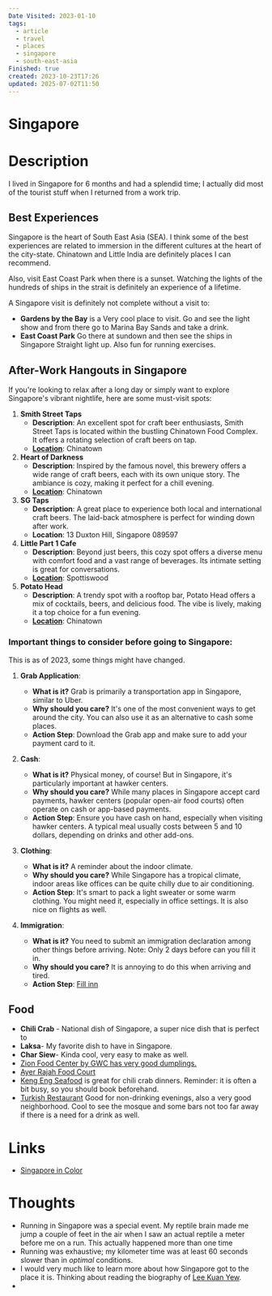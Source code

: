 ```yaml
---
Date Visited: 2023-01-10
tags:
  - article
  - travel
  - places
  - singapore
  - south-east-asia
Finished: true
created: 2023-10-23T17:26
updated: 2025-07-02T11:50
---
```

# Singapore


# Description
I lived in Singapore for 6 months and had a splendid time; I actually did most of the tourist stuff when I returned from a work trip. 

## Best Experiences
Singapore is the heart of South East Asia (SEA). I think some of the best experiences are related to immersion in the different cultures at the heart of the city-state.  Chinatown and Little India are definitely places I can recommend. 

Also, visit East Coast Park when there is a sunset. Watching the lights of the hundreds of ships in the strait is definitely an experience of a lifetime. 

A Singapore visit is definitely not complete without a visit to:

- **Gardens by the Bay** is a Very cool place to visit. Go and see the light show and from there go to Marina Bay Sands and take a drink. 
- **East Coast Park** Go there at sundown and then see the ships in Singapore Straight light up. Also fun for running exercises. 
## **After-Work Hangouts in Singapore**

If you're looking to relax after a long day or simply want to explore Singapore's vibrant nightlife, here are some must-visit spots:

1. **Smith Street Taps**
    - **Description**: An excellent spot for craft beer enthusiasts, Smith Street Taps is located within the bustling Chinatown Food Complex. It offers a rotating selection of craft beers on tap.
    - **[Location](https://maps.app.goo.gl/nsMDC3Gq4fBxPFhB6)**: Chinatown
2. **Heart of Darkness**
    - **Description**: Inspired by the famous novel, this brewery offers a wide range of craft beers, each with its own unique story. The ambiance is cozy, making it perfect for a chill evening.
    - **[Location](https://maps.app.goo.gl/db79YVasooQiJ8Ez9)**: Chinatown
3. **SG Taps**
    - **Description**: A great place to experience both local and international craft beers. The laid-back atmosphere is perfect for winding down after work.
    - **Location**: 13 Duxton Hill, Singapore 089597
4. **Little Part 1 Cafe**
    - **Description**: Beyond just beers, this cozy spot offers a diverse menu with comfort food and a vast range of beverages. Its intimate setting is great for conversations.
    - **[Location](https://maps.app.goo.gl/tNEKTRvQHmEybvWj9)**: Spottiswood
5. **Potato Head**
    - **Description**: A trendy spot with a rooftop bar, Potato Head offers a mix of cocktails, beers, and delicious food. The vibe is lively, making it a top choice for a fun evening.
    - **[Location](https://maps.app.goo.gl/dF1CyPzk4uLYWY8B8)**: Chinatown

### **Important things to consider before going to Singapore:**
This is as of 2023, some things might have changed. 
1. **Grab Application**:
   - **What is it?** Grab is primarily a transportation app in Singapore, similar to Uber.
   - **Why should you care?** It's one of the most convenient ways to get around the city. You can also use it as an alternative to cash some places. 
   - **Action Step**: Download the Grab app and make sure to add your payment card to it.

2. **Cash**:
   - **What is it?** Physical money, of course! But in Singapore, it's particularly important at hawker centers.
   - **Why should you care?** While many places in Singapore accept card payments, hawker centers (popular open-air food courts) often operate on cash or app-based payments.
   - **Action Step**: Ensure you have cash on hand, especially when visiting hawker centers. A typical meal usually costs between 5 and 10 dollars, depending on drinks and other add-ons. 

3. **Clothing**:
   - **What is it?** A reminder about the indoor climate.
   - **Why should you care?** While Singapore has a tropical climate, indoor areas like offices can be quite chilly due to air conditioning.
   - **Action Step**: It's smart to pack a light sweater or some warm clothing. You might need it, especially in office settings. It is also nice on flights as well.

3. **Immigration**:
   - **What is it?** You need to submit an immigration declaration among other things before arriving.  Note: Only 2 days before can you fill it in. 
   - **Why should you care?** It is annoying to do this when arriving and tired.
   - **Action Step**: [Fill inn](https://www.ica.gov.sg/enter-transit-depart/entering-singapore/sg-arrival-card)
## Food
- **Chili Crab** - National dish of Singapore, a super nice dish that is perfect to 
- **Laksa**- My favorite dish to have in Singapore. 
- **Char Siew**- Kinda cool, very easy to make as well. 
- [Zion Food Center by GWC has very good dumplings.](https://maps.app.goo.gl/s83KMJjhMeA5xSFy5)
- [Ayer Rajah Food Court](https://maps.app.goo.gl/6cb4PkS1KiBtRsGz8)
- [Keng Eng Seafood](https://maps.app.goo.gl/3JngyFu5zZcT7ZwP8) is great for chili crab dinners. Reminder: it is often a bit busy, so you should book beforehand. 
- [Turkish Restaurant](https://maps.app.goo.gl/anFusKPXE3HcV1Sd8) Good for non-drinking evenings, also a very good neighborhood.  Cool to see the mosque and some bars not too far away if there is a need for a drink as well.
# Links
- [Singapore in Color](https://www.straitstimes.com/multimedia/graphics/2023/08/singapore-in-colour/)

# Thoughts 
- Running in Singapore was a special event. My reptile brain made me jump a couple of feet in the air when I saw an actual reptile a meter before me on a run.  This actually happened more than one time
- Running was exhaustive; my kilometer time was at least 60 seconds slower than in *optimal* conditions. 
- I would very much like to learn more about how Singapore got to the place it is. Thinking about reading the biography of [Lee Kuan Yew](https://en.wikipedia.org/wiki/Lee_Kuan_Yew). 
- 